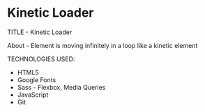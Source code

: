 # Kinetic Loader

TITLE - Kinetic Loader

About - Element is moving infinitely in a loop like a kinetic element

TECHNOLOGIES USED:

- HTML5
- Google Fonts
- Sass - Flexbox, Media Queries
- JavaScript
- Git
